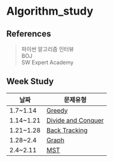 # Algorithm_study

## References
> 파이썬 알고리즘 인터뷰  
> BOJ  
> SW Expert Academy

## Week Study
|날짜|문제유형|
|------|---|
|1.7~1.14|[Greedy](https://github.com/jimin3263/Algorithm_study/tree/main/greedy)|
|1.14~1.21|[Divide and Conquer](https://github.com/jimin3263/Algorithm_study/tree/main/Divide%20and%20Conquer)|
|1.21~1.28|[Back Tracking](https://github.com/jimin3263/Algorithm_study/tree/main/Backtracking)|
|1.28~2.4|[Graph](https://github.com/jimin3263/Algorithm_study/tree/main/Graph)|
|2.4~2.11|[MST](https://github.com/jimin3263/Algorithm_study/tree/main/MST)|
